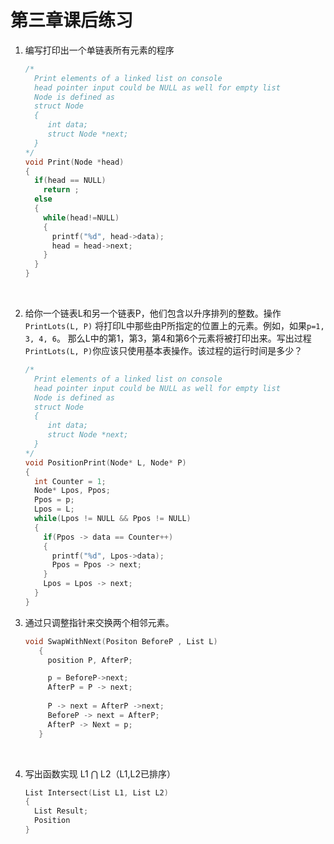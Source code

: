 # 第三章课后练习

1. 编写打印出一个单链表所有元素的程序

   ```c
   /*
     Print elements of a linked list on console 
     head pointer input could be NULL as well for empty list
     Node is defined as 
     struct Node
     {
        int data;
        struct Node *next;
     }
   */
   void Print(Node *head)
   {
     if(head == NULL)
       return ;
     else
     {
       while(head!=NULL)
       {
         printf("%d", head->data);
         head = head->next;
       }
     }
   }
   ```

   ​

2. 给你一个链表L和另一个链表P，他们包含以升序排列的整数。操作`PrintLots(L, P)` 将打印L中那些由P所指定的位置上的元素。例如，如果`p=1, 3, 4, 6`。 那么L中的第1，第3，第4和第6个元素将被打印出来。写出过程`PrintLots(L, P)`你应该只使用基本表操作。该过程的运行时间是多少？

   ```c
   /*
     Print elements of a linked list on console 
     head pointer input could be NULL as well for empty list
     Node is defined as 
     struct Node
     {
        int data;
        struct Node *next;
     }
   */
   void PositionPrint(Node* L, Node* P)
   {
     int Counter = 1;
     Node* Lpos, Ppos;
     Ppos = p;
     Lpos = L;
     while(Lpos != NULL && Ppos != NULL)
     {
       if(Ppos -> data == Counter++)
       {
         printf("%d", Lpos->data);
         Ppos = Ppos -> next;
       }
       Lpos = Lpos -> next;
     }
   }
   ```





3. 通过只调整指针来交换两个相邻元素。	

   ```c
   void SwapWithNext(Positon BeforeP , List L)
      {
        position P, AfterP;

        p = BeforeP->next;
        AfterP = P -> next;
        
        P -> next = AfterP ->next;
        BeforeP -> next = AfterP;
        AfterP -> Next = p;
      }
   ```

   ​

4. 写出函数实现 L1 $\bigcap$ L2（L1,L2已排序）

   ```c
   List Intersect(List L1, List L2)
   {
     List Result;
     Position 
   }
   ```

   ​

